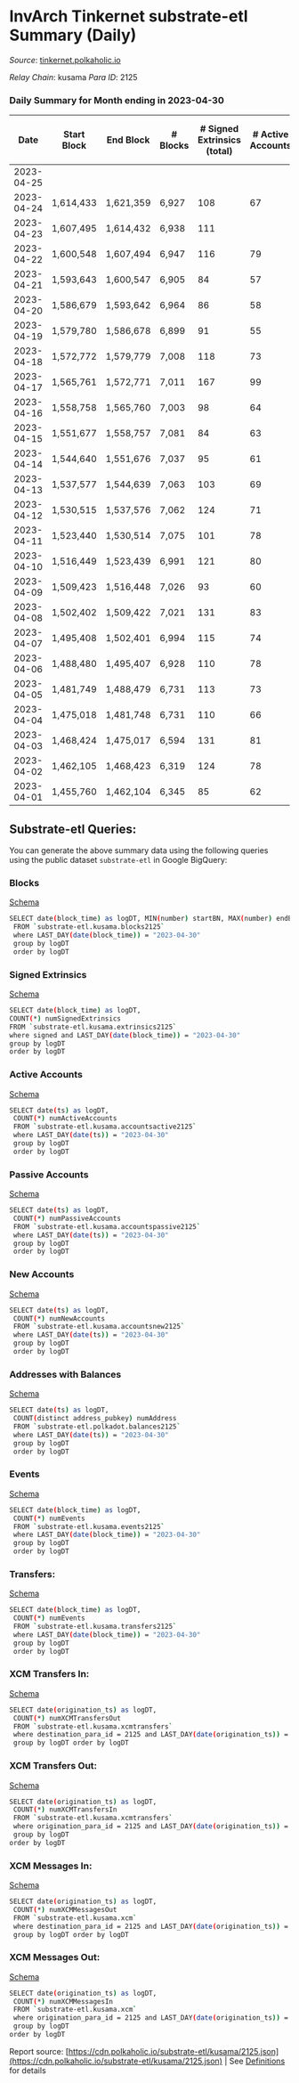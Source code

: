 # InvArch Tinkernet substrate-etl Summary (Daily)

_Source_: [tinkernet.polkaholic.io](https://tinkernet.polkaholic.io)

*Relay Chain*: kusama
*Para ID*: 2125



### Daily Summary for Month ending in 2023-04-30


| Date | Start Block | End Block | # Blocks  | # Signed Extrinsics (total) | # Active Accounts | # Passive | # New | # Addresses with Balances | # Events | # Transfers | # XCM Transfers In | # XCM Transfers Out | # XCM In | # XCM Out | Issues | 
| ---- | ----------- | --------- | --------  | --------------------------- | ----------------- | --------- | ----- | ------------------------- | -------- | ----------- | ------------------ | ------------------- | -------- | --------- | ------ |
| 2023-04-25 |  |  |   |  |  |  |  |  |  |   |   |   |  |  |  |
| 2023-04-24 | 1,614,433 | 1,621,359 | 6,927  | 108 | 67 | 3 |  | 7,721 | 17,722 | 1,841  | 2  | 4  | 2 | 4 |  |
| 2023-04-23 | 1,607,495 | 1,614,432 | 6,938  | 111 |  |  |  | 7,721 | 18,550 | 1,937  | 2  | 8  | 2 | 8 |  |
| 2023-04-22 | 1,600,548 | 1,607,494 | 6,947  | 116 | 79 | 3 |  | 7,721 | 17,537 | 1,736  | 3  | 26  | 3 | 26 |  |
| 2023-04-21 | 1,593,643 | 1,600,547 | 6,905  | 84 | 57 | 3 |  | 7,721 | 17,242 | 1,573  | 1  | 6  | 1 | 6 |  |
| 2023-04-20 | 1,586,679 | 1,593,642 | 6,964  | 86 | 58 | 3 |  | 7,721 | 17,260 | 1,542  | 4  | 6  | 3 | 6 |  |
| 2023-04-19 | 1,579,780 | 1,586,678 | 6,899  | 91 | 55 | 3 |  | 7,721 | 17,366 | 1,728  | 2  | 5  | 2 | 5 |  |
| 2023-04-18 | 1,572,772 | 1,579,779 | 7,008  | 118 | 73 | 4 | 1 | 7,721 | 18,011 | 1,966  | 2  | 7  | 2 | 7 |  |
| 2023-04-17 | 1,565,761 | 1,572,771 | 7,011  | 167 | 99 | 5 | 1 | 7,720 | 19,536 | 2,413  | 4  | 1  | 4 | 1 |  |
| 2023-04-16 | 1,558,758 | 1,565,760 | 7,003  | 98 | 64 | 4 | 1 | 7,720 | 17,406 | 1,832  |   | 3  |  | 3 |  |
| 2023-04-15 | 1,551,677 | 1,558,757 | 7,081  | 84 | 63 | 3 |  | 7,719 | 17,694 | 1,669  | 1  | 7  | 1 | 7 |  |
| 2023-04-14 | 1,544,640 | 1,551,676 | 7,037  | 95 | 61 | 3 |  | 7,719 | 17,268 | 1,779  |   | 5  |  | 5 |  |
| 2023-04-13 | 1,537,577 | 1,544,639 | 7,063  | 103 | 69 | 3 |  | 7,719 | 17,958 | 1,794  | 3  | 2  | 3 | 2 |  |
| 2023-04-12 | 1,530,515 | 1,537,576 | 7,062  | 124 | 71 | 3 |  | 7,719 | 18,264 | 2,109  |   | 10  |  | 10 |  |
| 2023-04-11 | 1,523,440 | 1,530,514 | 7,075  | 101 | 78 | 3 |  | 7,719 | 18,008 | 1,816  |   | 5  |  | 6 |  |
| 2023-04-10 | 1,516,449 | 1,523,439 | 6,991  | 121 | 80 | 3 |  | 7,729 | 18,554 | 2,059  | 1  | 9  | 1 | 9 |  |
| 2023-04-09 | 1,509,423 | 1,516,448 | 7,026  | 93 | 60 | 4 |  | 7,729 | 17,618 | 1,819  |   | 4  |  | 4 |  |
| 2023-04-08 | 1,502,402 | 1,509,422 | 7,021  | 131 | 83 | 3 |  | 7,732 | 18,804 | 2,455  | 1  | 8  | 1 | 8 |  |
| 2023-04-07 | 1,495,408 | 1,502,401 | 6,994  | 115 | 74 | 3 |  | 7,732 | 18,005 | 2,206  | 2  | 8  | 2 | 8 |  |
| 2023-04-06 | 1,488,480 | 1,495,407 | 6,928  | 110 | 78 | 3 |  | 7,734 | 17,955 | 2,243  | 1  | 4  | 1 | 4 |  |
| 2023-04-05 | 1,481,749 | 1,488,479 | 6,731  | 113 | 73 | 4 |  | 7,740 | 17,334 | 2,110  | 1  | 9  | 1 | 10 |  |
| 2023-04-04 | 1,475,018 | 1,481,748 | 6,731  | 110 | 66 | 3 |  | 7,741 | 16,849 | 1,929  | 1  | 7  | 1 | 7 |  |
| 2023-04-03 | 1,468,424 | 1,475,017 | 6,594  | 131 | 81 | 5 |  | 7,741 | 17,429 | 2,391  | 4  | 7  | 4 | 8 |  |
| 2023-04-02 | 1,462,105 | 1,468,423 | 6,319  | 124 | 78 | 5 | 3 | 7,741 | 16,297 | 2,029  | 3  | 3  | 3 | 3 |  |
| 2023-04-01 | 1,455,760 | 1,462,104 | 6,345  | 85 | 62 | 3 |  | 7,739 | 15,714 | 1,678  |   | 2  |  | 2 |  |

## Substrate-etl Queries:
You can generate the above summary data using the following queries using the public dataset `substrate-etl` in Google BigQuery:


### Blocks 

[Schema](https://github.com/colorfulnotion/substrate-etl/blob/main/schema/blocks.json)

```bash
SELECT date(block_time) as logDT, MIN(number) startBN, MAX(number) endBN, COUNT(*) numBlocks 
 FROM `substrate-etl.kusama.blocks2125`  
 where LAST_DAY(date(block_time)) = "2023-04-30" 
 group by logDT 
 order by logDT
```

### Signed Extrinsics 

[Schema](https://github.com/colorfulnotion/substrate-etl/blob/main/schema/extrinsics.json)

```bash
SELECT date(block_time) as logDT, 
COUNT(*) numSignedExtrinsics 
FROM `substrate-etl.kusama.extrinsics2125`  
where signed and LAST_DAY(date(block_time)) = "2023-04-30" 
group by logDT 
order by logDT
```

### Active Accounts 

[Schema](https://github.com/colorfulnotion/substrate-etl/blob/main/schema/accountsactive.json)

```bash
SELECT date(ts) as logDT, 
 COUNT(*) numActiveAccounts 
 FROM `substrate-etl.kusama.accountsactive2125` 
 where LAST_DAY(date(ts)) = "2023-04-30" 
 group by logDT 
 order by logDT
```

### Passive Accounts 

[Schema](https://github.com/colorfulnotion/substrate-etl/blob/main/schema/accountspassive.json)

```bash
SELECT date(ts) as logDT, 
 COUNT(*) numPassiveAccounts 
 FROM `substrate-etl.kusama.accountspassive2125` 
 where LAST_DAY(date(ts)) = "2023-04-30" 
 group by logDT 
 order by logDT
```

### New Accounts 

[Schema](https://github.com/colorfulnotion/substrate-etl/blob/main/schema/accountsnew.json)

```bash
SELECT date(ts) as logDT, 
 COUNT(*) numNewAccounts 
 FROM `substrate-etl.kusama.accountsnew2125` 
 where LAST_DAY(date(ts)) = "2023-04-30" 
 group by logDT
 order by logDT
```

### Addresses with Balances 

[Schema](https://github.com/colorfulnotion/substrate-etl/blob/main/schema/balances.json)

```bash
SELECT date(ts) as logDT,
 COUNT(distinct address_pubkey) numAddress 
 FROM `substrate-etl.polkadot.balances2125` 
 where LAST_DAY(date(ts)) = "2023-04-30" 
 group by logDT 
 order by logDT
```

### Events 

[Schema](https://github.com/colorfulnotion/substrate-etl/blob/main/schema/events.json)

```bash
SELECT date(block_time) as logDT, 
 COUNT(*) numEvents 
 FROM `substrate-etl.kusama.events2125` 
 where LAST_DAY(date(block_time)) = "2023-04-30" 
 group by logDT 
 order by logDT
```

### Transfers:

[Schema](https://github.com/colorfulnotion/substrate-etl/blob/main/schema/transfers.json)

```bash
SELECT date(block_time) as logDT, 
 COUNT(*) numEvents 
 FROM `substrate-etl.kusama.transfers2125` 
 where LAST_DAY(date(block_time)) = "2023-04-30" 
 group by logDT 
 order by logDT
```

### XCM Transfers In: 

[Schema](https://github.com/colorfulnotion/substrate-etl/blob/main/schema/xcmtransfers.json)

```bash
SELECT date(origination_ts) as logDT, 
 COUNT(*) numXCMTransfersOut 
 FROM `substrate-etl.kusama.xcmtransfers` 
 where destination_para_id = 2125 and LAST_DAY(date(origination_ts)) = "2023-04-30" 
 group by logDT order by logDT
```

### XCM Transfers Out: 

[Schema](https://github.com/colorfulnotion/substrate-etl/blob/main/schema/xcmtransfers.json)

```bash
SELECT date(origination_ts) as logDT, 
 COUNT(*) numXCMTransfersIn 
 FROM `substrate-etl.kusama.xcmtransfers` 
 where origination_para_id = 2125 and LAST_DAY(date(origination_ts)) = "2023-04-30" 
 group by logDT 
order by logDT
```

### XCM Messages In: 

[Schema](https://github.com/colorfulnotion/substrate-etl/blob/main/schema/xcm.json)

```bash
SELECT date(origination_ts) as logDT, 
 COUNT(*) numXCMMessagesOut 
 FROM `substrate-etl.kusama.xcm` 
 where destination_para_id = 2125 and LAST_DAY(date(origination_ts)) = "2023-04-30" 
 group by logDT order by logDT
```

### XCM Messages Out: 

[Schema](https://github.com/colorfulnotion/substrate-etl/blob/main/schema/xcm.json)

```bash
SELECT date(origination_ts) as logDT, 
 COUNT(*) numXCMMessagesIn 
 FROM `substrate-etl.kusama.xcm` 
 where origination_para_id = 2125 and LAST_DAY(date(origination_ts)) = "2023-04-30" 
 group by logDT 
order by logDT
```


Report source: [https://cdn.polkaholic.io/substrate-etl/kusama/2125.json](https://cdn.polkaholic.io/substrate-etl/kusama/2125.json) | See [Definitions](/DEFINITIONS.md) for details
